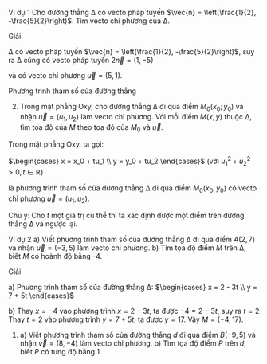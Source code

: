 Ví dụ 1
Cho đường thẳng Δ có vecto pháp tuyến $\vec{n} = \left(\frac{1}{2}, -\frac{5}{2}\right)$. Tìm vecto chỉ phương của Δ.

Giải

Δ có vecto pháp tuyến $\vec{n} = \left(\frac{1}{2}, -\frac{5}{2}\right)$, suy ra Δ cũng có vecto pháp tuyến $2\vec{n} = (1, -5)$

và có vecto chỉ phương $\vec{u} = (5, 1)$.

Phương trình tham số của đường thẳng

2. Trong mặt phẳng Oxy, cho đường thẳng Δ đi qua điểm $M_0(x_0; y_0)$ và nhận $\vec{u} = (u_1, u_2)$ làm vecto chỉ phương. Với mỗi điểm $M(x, y)$ thuộc Δ, tìm tọa độ của $M$ theo tọa độ của $M_0$ và $\vec{u}$.

Trong mặt phẳng Oxy, ta gọi:

$\begin{cases}
x = x_0 + tu_1 \\
y = y_0 + tu_2
\end{cases}$ (với $u_1^2 + u_2^2 > 0, t \in \mathbb{R}$)

là phương trình tham số của đường thẳng Δ đi qua điểm $M_0(x_0, y_0)$ có vecto chỉ phương $\vec{u} = (u_1, u_2)$.

Chú ý: Cho $t$ một giá trị cụ thể thì ta xác định được một điểm trên đường thẳng Δ và ngược lại.

Ví dụ 2
a) Viết phương trình tham số của đường thẳng Δ đi qua điểm $A(2, 7)$ và nhận $\vec{u} = (-3, 5)$ làm vecto chỉ phương.
b) Tìm tọa độ điểm $M$ trên Δ, biết $M$ có hoành độ bằng -4.

Giải

a) Phương trình tham số của đường thẳng Δ: 
$\begin{cases}
x = 2 - 3t \\
y = 7 + 5t
\end{cases}$

b) Thay $x = -4$ vào phương trình $x = 2 - 3t$, ta được $-4 = 2 - 3t$, suy ra $t = 2$
   Thay $t = 2$ vào phương trình $y = 7 + 5t$, ta được $y = 17$.
   Vậy $M = (-4, 17)$.

1. a) Viết phương trình tham số của đường thẳng $d$ đi qua điểm $B(-9, 5)$ và nhận $\vec{v} = (8, -4)$ làm vecto chỉ phương.
   b) Tìm tọa độ điểm $P$ trên $d$, biết $P$ có tung độ bằng 1.